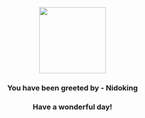 <p align="center">
    <img src="https://raw.githubusercontent.com/PokeAPI/sprites/master/sprites/pokemon/34.png" width="150" height="150">
</p>
<h3 align="center">You have been greeted by - <b>Nidoking</b></h3>
<h3 align="center">Have a wonderful day!</h3>
